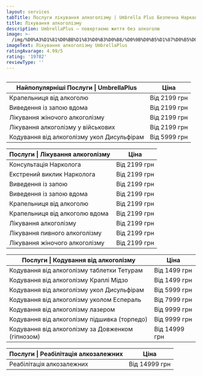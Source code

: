 ```yaml
---
layout: services
tabTitle: Послуги лікування алкоголізму | Umbrella Plus Безпечна Наркологія
title: Лікування алкоголізму
description: UmbrellaPlus – повертаємо життя без алкоголю
image: >-
  /img/%D0%A3%D1%81%D0%BB%D1%83%D0%B3%D0%B8/%D0%9B%D0%B5%D1%87%D0%B5%D0%BD%D0%B8%D0%B5-%D0%B0%D0%BB%D0%BA%D0%BE%D0%B3%D0%BE%D0%BB-%D0%BE%D0%B1%D1%89.jpg
imageText: Лікування алкоголізму UmbrellaPlus
ratingAvarage: 4.99/5
rating: '19782'
reviewType: ''
---
```


##

| Найпопулярніші Послуги \| UmbrellaPlus     | Ціна         |
| ------------------------------------------ | ------------ |
| Крапельниця від алкоголю                   | Від 2199 грн |
| Виведення із запою вдома                   | Від 2199 грн |
| Лікування жіночого алкоголізму             | Від 2199 грн |
| Лікування алкоголізму у військових         | Від 2199 грн |
| Кодування від алкоголізму укол Дисульфірам | Від 5999 грн |

| Послуги \| Лікування алкоголізму | Ціна         |
| -------------------------------- | ------------ |
| Консультація Нарколога           | Від 2199 грн |
| Екстрений виклик Нарколога       | Від 2199 грн |
| Виведення із запою               | Від 2199 грн |
| Виведення із запою вдома         | Від 2199 грн |
| Крапельниця від алкоголю         | Від 2199 грн |
| Крапельниця від алкоголю вдома   | Від 2199 грн |
| Лікування алкоголізму            | Від 2199 грн |
| Лікування пивного алкоголізму    | Від 2199 грн |
| Лікування жіночого алкоголізму   | Від 2199 грн |

| Послуги \| Кодування від алкоголізму              | Ціна          |
| ------------------------------------------------- | ------------- |
| Кодування від алкоголізму таблетки Тетурам        | Від 1499 грн  |
| Кодування від алкоголізму Краплі Мідзо            | Від 1499 грн  |
| Кодування від алкоголізму укол Дисульфірам        | Від 5999 грн  |
| Кодування від алкоголізму уколом Еспераль         | Від 7999 грн  |
| Кодування від алкоголізму лазером                 | Від 9999 грн  |
| Кодування від алкоголізму підшивка (торпедо)      | Від 9999 грн  |
| Кодування від алкоголізму за Довженком (гіпнозом) | Від 14999 грн |

| Послуги \| Реабілітація алкозалежних | Ціна          |
| ------------------------------------ | ------------- |
| Реабілітація алкозалежних            | Від 14999 грн |
